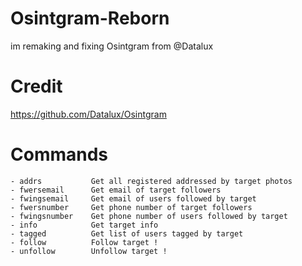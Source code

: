 # Osintgram-Reborn

im remaking and fixing Osintgram from @Datalux

# Credit

https://github.com/Datalux/Osintgram

# Commands

```text
- addrs           Get all registered addressed by target photos
- fwersemail      Get email of target followers
- fwingsemail     Get email of users followed by target
- fwersnumber     Get phone number of target followers
- fwingsnumber    Get phone number of users followed by target
- info            Get target info
- tagged          Get list of users tagged by target
- follow          Follow target !
- unfollow        Unfollow target !
```
